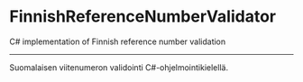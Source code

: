 # FinnishReferenceNumberValidator
C# implementation of Finnish reference number validation

---

Suomalaisen viitenumeron validointi C#-ohjelmointikielellä.
